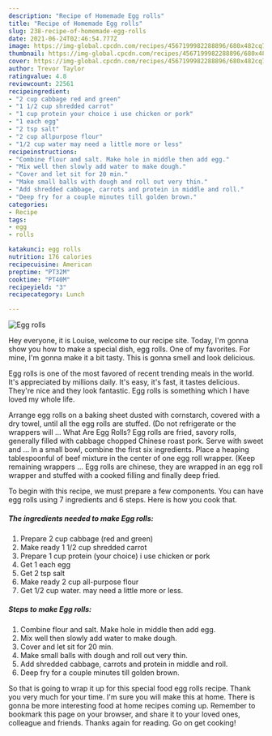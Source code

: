```yaml
---
description: "Recipe of Homemade Egg rolls"
title: "Recipe of Homemade Egg rolls"
slug: 238-recipe-of-homemade-egg-rolls
date: 2021-06-24T02:46:54.777Z
image: https://img-global.cpcdn.com/recipes/4567199982288896/680x482cq70/egg-rolls-recipe-main-photo.jpg
thumbnail: https://img-global.cpcdn.com/recipes/4567199982288896/680x482cq70/egg-rolls-recipe-main-photo.jpg
cover: https://img-global.cpcdn.com/recipes/4567199982288896/680x482cq70/egg-rolls-recipe-main-photo.jpg
author: Trevor Taylor
ratingvalue: 4.8
reviewcount: 22561
recipeingredient:
- "2 cup cabbage red and green"
- "1 1/2 cup shredded carrot"
- "1 cup protein your choice i use chicken or pork"
- "1 each egg"
- "2 tsp salt"
- "2 cup allpurpose flour"
- "1/2 cup water may need a little more or less"
recipeinstructions:
- "Combine flour and salt. Make hole in middle then add egg."
- "Mix well then slowly add water to make dough."
- "Cover and let sit for 20 min."
- "Make small balls with dough and roll out very thin."
- "Add shredded cabbage, carrots and protein in middle and roll."
- "Deep fry for a couple minutes till golden brown."
categories:
- Recipe
tags:
- egg
- rolls

katakunci: egg rolls 
nutrition: 176 calories
recipecuisine: American
preptime: "PT32M"
cooktime: "PT40M"
recipeyield: "3"
recipecategory: Lunch

---
```



![Egg rolls](https://img-global.cpcdn.com/recipes/4567199982288896/680x482cq70/egg-rolls-recipe-main-photo.jpg)

Hey everyone, it is Louise, welcome to our recipe site. Today, I'm gonna show you how to make a special dish, egg rolls. One of my favorites. For mine, I'm gonna make it a bit tasty. This is gonna smell and look delicious.

Egg rolls is one of the most favored of recent trending meals in the world. It's appreciated by millions daily. It's easy, it's fast, it tastes delicious. They're nice and they look fantastic. Egg rolls is something which I have loved my whole life.

Arrange egg rolls on a baking sheet dusted with cornstarch, covered with a dry towel, until all the egg rolls are stuffed. (Do not refrigerate or the wrappers will … What Are Egg Rolls? Egg rolls are fried, savory rolls, generally filled with cabbage chopped Chinese roast pork. Serve with sweet and … In a small bowl, combine the first six ingredients. Place a heaping tablespoonful of beef mixture in the center of one egg roll wrapper. (Keep remaining wrappers … Egg rolls are chinese, they are wrapped in an egg roll wrapper and stuffed with a cooked filling and finally deep fried.


To begin with this recipe, we must prepare a few components. You can have egg rolls using 7 ingredients and 6 steps. Here is how you cook that.

<!--inarticleads1-->

##### The ingredients needed to make Egg rolls:

1. Prepare 2 cup cabbage (red and green)
1. Make ready 1 1/2 cup shredded carrot
1. Prepare 1 cup protein (your choice) i use chicken or pork
1. Get 1 each egg
1. Get 2 tsp salt
1. Make ready 2 cup all-purpose flour
1. Get 1/2 cup water. may need a little more or less.




<!--inarticleads2-->

##### Steps to make Egg rolls:

1. Combine flour and salt. Make hole in middle then add egg.
1. Mix well then slowly add water to make dough.
1. Cover and let sit for 20 min.
1. Make small balls with dough and roll out very thin.
1. Add shredded cabbage, carrots and protein in middle and roll.
1. Deep fry for a couple minutes till golden brown.




So that is going to wrap it up for this special food egg rolls recipe. Thank you very much for your time. I'm sure you will make this at home. There is gonna be more interesting food at home recipes coming up. Remember to bookmark this page on your browser, and share it to your loved ones, colleague and friends. Thanks again for reading. Go on get cooking!
